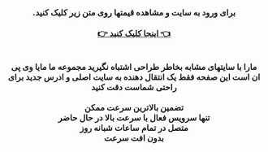 <div id="maya" dir="rtl"> <center> <h3 > <b> 
<br> 
برای ورود به سایت و مشاهده قیمتها روی متن زیر کلیک کنید.
<br> 

<br> 
<a  target="_blank" href="https://mmayanweb.art">  👈  اینجا کلیک کنید  👉
 </a>
 <br> 

 <br> 
 <br> 
 مارا با سایتهای مشابه بخاطر طراحی اشتباه نگیرید مجموعه ما مایا وی پی ان است این صفحه فقط یک انتقال دهنده به سایت اصلی و ادرس جدید برای راحتی شماست دقت کنید 
<br> 
  <br>
تضمین بالاترین سرعت ممکن

<br> 
تنها سرویس فعال با سرعت بالا در حال حاضر
<br> 
  متصل در تمام ساعات شبانه روز
<br> 
بدون افت سرعت
<br> 
